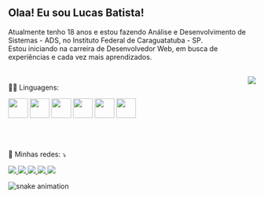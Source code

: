 ## Olaa! Eu sou Lucas Batista!
<p> 
  Atualmente tenho 18 anos e estou fazendo Análise e Desenvolvimento de Sistemas - ADS, no Instituto Federal de Caraguatatuba - SP.<br>
  Estou iniciando na carreira de Desenvolvedor Web, em busca de experiências e cada vez mais aprendizados.
</p>

<br>

<a href="https://github.com/lucasBatistaa">
  <img align="right" src="https://github-readme-stats.vercel.app/api/top-langs/?username=lucasBatistaa&theme=dark&hide_langs_below=1" />
</a>

<div>
  <p>👨‍💻 Linguagens: </p>
  
  <a href="github.com/lucasBatistaa"><img src="https://cdn.jsdelivr.net/gh/devicons/devicon/icons/javascript/javascript-original.svg" height="40px"/></a>
  <a href="github.com/lucasBatistaa"><img src="https://cdn.jsdelivr.net/gh/devicons/devicon/icons/html5/html5-original.svg" height="40px"/></a>
  <a href="github.com/lucasBatistaa"><img src="https://cdn.jsdelivr.net/gh/devicons/devicon/icons/css3/css3-original.svg" height="40px"/></a>
  <a href="github.com/lucasBatistaa"><img src="https://cdn.jsdelivr.net/gh/devicons/devicon/icons/python/python-original.svg" height="40px"/></a>
  <a href="github.com/lucasBatistaa"><img src="https://cdn.jsdelivr.net/gh/devicons/devicon/icons/react/react-original.svg" height="40px"/></a>
  <a href="github.com/lucasBatistaa"><img src="https://cdn.jsdelivr.net/gh/devicons/devicon/icons/c/c-original.svg" height="40px"/></a>
</div>

<br>
<br>

<p align="left">
  💌 Minhas redes: ⤵️
</p>

<a href="#" target="_blank"> 
  <img src="https://img.shields.io/badge/website-000000?style=for-the-badge&logo=About.me&logoColor=white" target="_blank">
</a>

<a href="https://instagram.com/lucasbatista30_" target="_blank">
  <img src="https://img.shields.io/badge/Instagram-E4405F?style=for-the-badge&logo=instagram&logoColor=white&text-decoration=none" target="_blank">
</a>

<a href="https://www.linkedin.com/in/lucas-batista-tech/" target="_blank">
  <img src="https://img.shields.io/badge/LinkedIn-0077B5?style=for-the-badge&logo=linkedin&logoColor=white" target="_blank"> 
</a>

<a href="#" target="_blank">
  <img src="https://img.shields.io/badge/Gmail-D14836?style=for-the-badge&logo=gmail&logoColor=white" target="_blank">
</a>

<a href="#" target="_blank">
  <img src="https://img.shields.io/badge/Twitter-1DA1F2?style=for-the-badge&logo=twitter&logoColor=white" target="_blank">
</a>

![snake animation](https://github.com/lucasBatistaa/lucasBatistaa/blob/output/github-contribution-grid-snake.svg)
